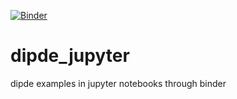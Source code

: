 [![Binder](http://mybinder.org/badge.svg)](http://mybinder.org:/repo/nicain/dipde_jupyter_3)

# dipde_jupyter
dipde examples in jupyter notebooks through binder
